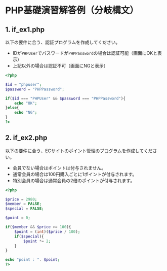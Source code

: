 # PHP基礎演習解答例（分岐構文）

## 1. if_ex1.php

以下の要件に合う、認証プログラムを作成してください。

- IDが`PHPUser`でパスワードが`PHPPassword`の場合は認証可能（画面にOKと表示）
- 上記以外の場合は認証不可（画面にNGと表示）

```php
<?php

$id = "phpuser";
$password = "PHPPassword";

if($id === "PHPUser" && $password === "PHPPassword"){
    echo "OK";
}else{
    echo "NG";
}
?>
```

## 2. if_ex2.php

以下の要件に合う、ECサイトのポイント管理のプログラムを作成してください。

- 会員でない場合はポイントは付与されません。
- 通常会員の場合は100円購入ごとに1ポイントが付与されます。
- 特別会員の場合は通常会員の2倍のポイントが付与されます。

```php
<?php

$price = 2980;
$member = FALSE;
$special = FALSE;

$point = 0;

if($member && $price >= 100){
    $point = (int)($price / 100);
    if($special){
        $point *= 2;
    }
}

echo "point : ". $point;
?>
```